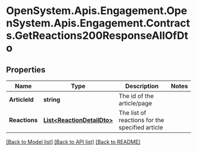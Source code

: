 # OpenSystem.Apis.Engagement.OpenSystem.Apis.Engagement.Contracts.GetReactions200ResponseAllOfDto

## Properties

Name | Type | Description | Notes
------------ | ------------- | ------------- | -------------
**ArticleId** | **string** | The id of the article/page | 
**Reactions** | [**List&lt;ReactionDetailDto&gt;**](ReactionDetailDto.md) | The list of reactions for the specified article  | 

[[Back to Model list]](../README.md#documentation-for-models) [[Back to API list]](../README.md#documentation-for-api-endpoints) [[Back to README]](../README.md)

